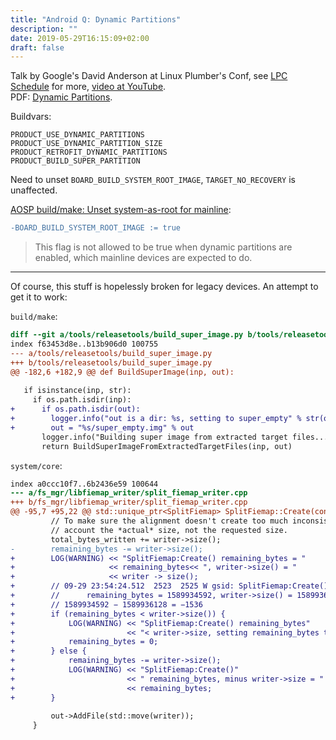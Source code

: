 ```yaml
---
title: "Android Q: Dynamic Partitions"
description: ""
date: 2019-05-29T16:15:09+02:00
draft: false
---
```


Talk by Google's David Anderson at Linux Plumber's Conf, see
[LPC Schedule][schedule] for more, [video at YouTube][youtube].  
PDF: [Dynamic Partitions][pdf].

Buildvars:
```
PRODUCT_USE_DYNAMIC_PARTITIONS
PRODUCT_USE_DYNAMIC_PARTITION_SIZE
PRODUCT_RETROFIT_DYNAMIC_PARTITIONS
PRODUCT_BUILD_SUPER_PARTITION
```

Need to unset `BOARD_BUILD_SYSTEM_ROOT_IMAGE`, `TARGET_NO_RECOVERY` is
unaffected.

[AOSP build/make: Unset system-as-root for mainline][unset]:
```diff
-BOARD_BUILD_SYSTEM_ROOT_IMAGE := true
```

> This flag is not allowed to be true when dynamic partitions are
> enabled, which mainline devices are expected to do.

---

Of course, this stuff is hopelessly broken for legacy devices. An attempt to get
it to work:

`build/make`:
```diff
diff --git a/tools/releasetools/build_super_image.py b/tools/releasetools/build_super_image.py
index f63453d8e..b13b906d0 100755
--- a/tools/releasetools/build_super_image.py
+++ b/tools/releasetools/build_super_image.py
@@ -182,6 +182,9 @@ def BuildSuperImage(inp, out):
 
   if isinstance(inp, str):
     if os.path.isdir(inp):
+      if os.path.isdir(out):
+        logger.info("out is a dir: %s, setting to super_empty" % str(out))
+        out = "%s/super_empty.img" % out
       logger.info("Building super image from extracted target files...")
       return BuildSuperImageFromExtractedTargetFiles(inp, out)
```

`system/core`:
```diff
index a0ccc10f7..6b2436e59 100644
--- a/fs_mgr/libfiemap_writer/split_fiemap_writer.cpp
+++ b/fs_mgr/libfiemap_writer/split_fiemap_writer.cpp
@@ -95,7 +95,22 @@ std::unique_ptr<SplitFiemap> SplitFiemap::Create(const std::string& file_path, u
         // To make sure the alignment doesn't create too much inconsistency, we
         // account the *actual* size, not the requested size.
         total_bytes_written += writer->size();
-        remaining_bytes -= writer->size();
+        LOG(WARNING) << "SplitFiemap:Create() remaining_bytes = "
+                     << remaining_bytes<< ", writer->size() = "
+                     << writer -> size();
+        // 09-29 23:54:24.512  2523  2525 W gsid: SplitFiemap:Create()
+        //      remaining_bytes = 1589934592, writer->size() = 1589936128
+        // 1589934592 − 1589936128 = −1536
+        if (remaining_bytes < writer->size()) {
+            LOG(WARNING) << "SplitFiemap:Create() remaining_bytes"
+                         << "< writer->size, setting remaining_bytes to 0";
+            remaining_bytes = 0;
+        } else {
+            remaining_bytes -= writer->size();
+            LOG(WARNING) << "SplitFiemap:Create()"
+                         << " remaining_bytes, minus writer->size = "
+                         << remaining_bytes;
+        }
 
         out->AddFile(std::move(writer));
     }
```

[schedule]: https://www.linuxplumbersconf.org/event/2/timetable/?view=nicecompact
[youtube]: https://www.youtube.com/watch?v=xMtDDEj-02c&feature=youtu.be&list=PLVsQ_xZBEyN2tq96cAph0Dcy6gJVq_Wqw&t=4685s
[unset]: https://android-review.googlesource.com/c/platform/build/+/932362
[pdf]: https://linuxplumbersconf.org/event/2/contributions/225/attachments/49/56/06._Dynamic_Partitions_-_LPC_Android_MC_v2.pdf

